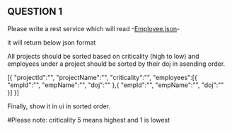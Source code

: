 ## QUESTION 1

Please write a rest service which will read 
  -[Employee.json](https://github.com/interview1/Interview/blob/master/Employee.json)-
  
it will return below json format
  
All projects should be sorted based on criticality (high to low) and employees under a project should be sorted by their doj in 
  asending order.

  [{
      "projectId":"",
      "projectName":"",
      "criticality":"",
      "employees":[{
          "empId":"",
          "empName":"",
          "doj":""
      },{
          "empId":"",
          "empName":"",
          "doj":""
      }]
  }]

Finally, show it in ui in sorted order.

#Please note: criticality 5 means highest and 1 is lowest
